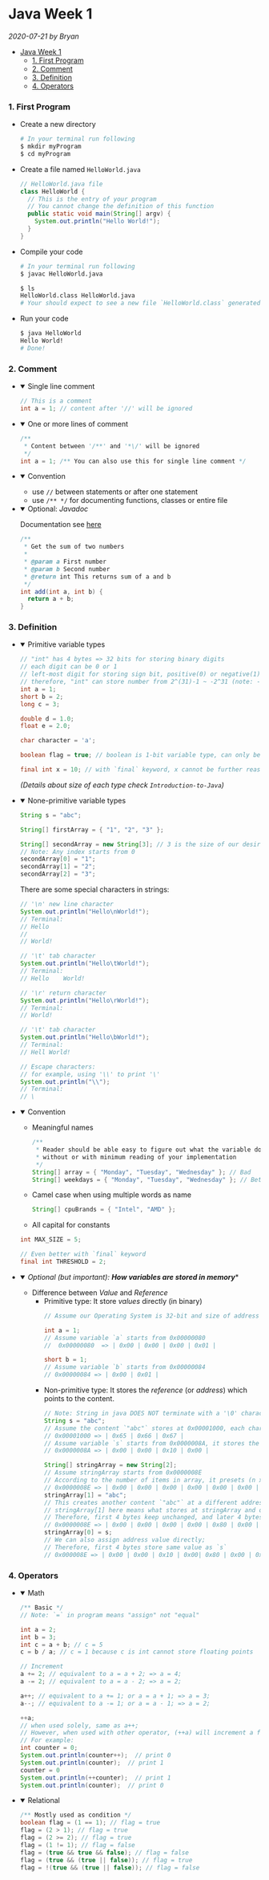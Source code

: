 # Java Week 1

*2020-07-21 by Bryan*

- [Java Week 1](#java-week-1)
    - [1. First Program](#1-first-program)
    - [2. Comment](#2-comment)
    - [3. Definition](#3-definition)
    - [4. Operators](#4-operators)

### 1. First Program

* Create a new directory
  ```sh
  # In your terminal run following
  $ mkdir myProgram
  $ cd myProgram
  ```
* Create a file named `HelloWorld.java`
  ```java
  // HelloWorld.java file
  class HelloWorld {
    // This is the entry of your program
    // You cannot change the definition of this function
    public static void main(String[] argv) {
      System.out.println("Hello World!");
    }
  }
  ```
* Compile your code
  ```sh
  # In your terminal run following
  $ javac HelloWorld.java

  $ ls
  HelloWorld.class HelloWorld.java
  # Your should expect to see a new file `HelloWorld.class` generated
  ```
* Run your code
  ```sh
  $ java HelloWorld
  Hello World!
  # Done!
  ```

### 2. Comment

* <details open><summary>Single line comment</summary>

  ```java
  // This is a comment
  int a = 1; // content after '//' will be ignored
  ```
* <details open><summary>One or more lines of comment</summary>

  ```java
  /**
   * Content between '/**' and '*\/' will be ignored
   */
  int a = 1; /** You can also use this for single line comment */
  ```
* <details open><summary>Convention</summary>

  * use `//` between statements or after one statement
  * use `/** */` for documenting functions, classes or entire file

* <details open><summary>Optional: <em>Javadoc</em></summary>

    Documentation see [here](https://www.oracle.com/technical-resources/articles/java/javadoc-tool.html)
    ```java
    /** 
     * Get the sum of two numbers
     *
     * @param a First number
     * @param b Second number
     * @return int This returns sum of a and b
     */
    int add(int a, int b) {
      return a + b;
    }
    ```

### 3. Definition

* <details open><summary>Primitive variable types</summary>
  
  ```java
  // "int" has 4 bytes => 32 bits for storing binary digits
  // each digit can be 0 or 1
  // left-most digit for storing sign bit, positive(0) or negative(1)
  // therefore, "int" can store number from 2^(31)-1 ~ -2^31 (note: -1 because of 0)
  int a = 1;
  short b = 2;
  long c = 3;

  double d = 1.0;
  float e = 2.0;

  char character = 'a';

  boolean flag = true; // boolean is 1-bit variable type, can only be true(1) or false(0)

  final int x = 10; // with `final` keyword, x cannot be further reassigned
  ```
  *(Details about size of each type check `Introduction-to-Java`)*

* <details open><summary>None-primitive variable types</summary>
  
  ```java
  String s = "abc";
  
  String[] firstArray = { "1", "2", "3" };
  
  String[] secondArray = new String[3]; // 3 is the size of our desired array
  // Note: Any index starts from 0
  secondArray[0] = "1";
  secondArray[1] = "2";
  secondArray[2] = "3";
  ```
  There are some special characters in strings:
  ```java
  // '\n' new line character
  System.out.println("Hello\nWorld!");
  // Terminal:
  // Hello
  //
  // World!

  // '\t' tab character
  System.out.println("Hello\tWorld!");
  // Terminal:
  // Hello    World!

  // '\r' return character
  System.out.println("Hello\rWorld!");
  // Terminal:
  // World!

  // '\t' tab character
  System.out.println("Hello\bWorld!");
  // Terminal:
  // Hell World!

  // Escape characters:
  // for example, using '\\' to print '\'
  System.out.println("\\");
  // Terminal:
  // \
  
  ```

* <details open><summary>Convention</summary>

  * Meaningful names
    ```java
    /** 
     * Reader should be able easy to figure out what the variable does
     * without or with minimum reading of your implementation
     */
    String[] array = { "Monday", "Tuesday", "Wednesday" }; // Bad
    String[] weekdays = { "Monday", "Tuesday", "Wednesday" }; // Better
    ```
  
  * Camel case when using multiple words as name
    ```java
    String[] cpuBrands = { "Intel", "AMD" };
    ```

  * All capital for constants
   ```java
   int MAX_SIZE = 5;

   // Even better with `final` keyword
   final int THRESHOLD = 2;
   ```

* <details open><summary><em>Optional (but important): <b>How variables are stored in memory</b></em>*</summary>

  * Difference between *Value* and *Reference*
    * Primitive type: It store *values* directly (in binary)
      ```java
      // Assume our Operating System is 32-bit and size of address is 4 bytes

      int a = 1;
      // Assume variable `a` starts from 0x00000080
      //  0x00000080  => | 0x00 | 0x00 | 0x00 | 0x01 |

      short b = 1;
      // Assume variable `b` starts from 0x00000084
      // 0x00000084 => | 0x00 | 0x01 |
      ```
    * Non-primitive type: It stores the *reference* (or *address*) which points to the content.
      ```java
      // Note: String in java DOES NOT terminate with a '\0' character like C
      String s = "abc";
      // Assume the content `"abc"` stores at 0x00001000, each character is stored using its ASCII code
      // 0x00001000 => | 0x65 | 0x66 | 0x67 | 
      // Assume variable `s` starts from 0x0000008A, it stores the starting address of content
      // 0x0000008A => | 0x00 | 0x00 | 0x10 | 0x00 |

      String[] stringArray = new String[2];
      // Assume stringArray starts from 0x0000008E
      // According to the number of items in array, it presets (n x sizeof(address)) bytes and stores `null`, therefore 8 bytes in our case
      // 0x0000008E => | 0x00 | 0x00 | 0x00 | 0x00 | 0x00 | 0x00 | 0x00 | 0x00 |
      stringArray[1] = "abc";
      // This creates another content `"abc"` at a different address, assume at 0x8000100E
      // stringArray[1] here means what stores at stringArray and offset by (1 x sizeof(Address))
      // Therefore, first 4 bytes keep unchanged, and later 4 bytes stores 0x8000100E
      // 0x0000008E => | 0x00 | 0x00 | 0x00 | 0x00 | 0x80 | 0x00 | 0x10 | 0x0E |  
      stringArray[0] = s;
      // We can also assign address value directly;
      // Therefore, first 4 bytes store same value as `s`
      // 0x000008E => | 0x00 | 0x00 | 0x10 | 0x00| 0x80 | 0x00 | 0x10 | 0x0E |
      ```

### 4. Operators

* <details open><summary>Math</summary>

  ```java
  /** Basic */
  // Note: `=` in program means "assign" not "equal"

  int a = 2;
  int b = 3;
  int c = a + b; // c = 5
  c = b / a; // c = 1 because c is int cannot store floating points

  // Increment
  a += 2; // equivalent to a = a + 2; => a = 4;
  a -= 2; // equivalent to a = a - 2; => a = 2;

  a++; // equivalent to a += 1; or a = a + 1; => a = 3;
  a--; // equivalent to a -= 1; or a = a - 1; => a = 2;
  
  ++a; 
  // when used solely, same as a++; 
  // However, when used with other operator, (++a) will increment a first while (a++) will increment a last
  // For example:
  int counter = 0;
  System.out.println(counter++);  // print 0
  System.out.println(counter);  // print 1
  counter = 0
  System.out.println(++counter);  // print 1
  System.out.println(counter);  // print 0
  ```

* <details open><summary>Relational</summary>

  ```java
  /** Mostly used as condition */
  boolean flag = (1 == 1); // flag = true
  flag = (2 > 1); // flag = true
  flag = (2 >= 2); // flag = true 
  flag = (1 != 1); // flag = false
  flag = (true && true && false); // flag = false
  flag = (true && (true || false)); // flag = true
  flag = !(true && (true || false)); // flag = false
  ```
